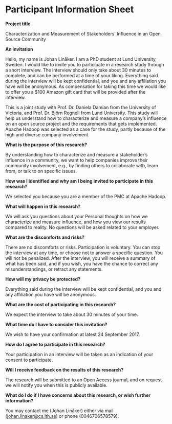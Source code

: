 # Participant Information Sheet

**Project title**

Characterization and Measurement of Stakeholders’ Influence in an Open Source Community

**An invitation**

Hello, my name is Johan Linåker. I am a PhD student at Lund University, Sweden. I would like to invite you to participate in a research study through a short interview. The interview should only take about 30 minutes to complete, and can be performed at a time of your liking. Everything said during the interview will be kept confidential, and you and any affiliation you have will be anonymous. As compensation for taking this time we would like to offer you a $100 Amazon gift card that will be provided after the interview.

This is a joint study with Prof. Dr. Daniela Damian from the University of Victoria, and Prof. Dr. Björn Regnell from Lund University. This study will help us understand how to characterize and measure a company’s influence on an open source project and the requirements that gets implemented. Apache Hadoop was selected as a case for the study, partly because of the high and diverse company involvement.

**What is the purpose of this research?**

By understanding how to characterize and measure a stakeholder’s influence in a community, we want to help companies improve their community involvement, e.g., by finding others to collaborate with, learn from, or talk to on specific issues.

**How was I identified and why am I being invited to participate in this research?**

We selected you because you are a member of the PMC at Apache Hadoop.

**What will happen in this research?**

We will ask you questions about your Personal thoughts on how we characterize and measure influence, and how you view our results compared to reality. No questions will be asked related to your employer.

**What are the discomforts and risks?**

There are no discomforts or risks. Participation is voluntary. You can stop the interview at any time, or choose not to answer a specific question. You will not be penalized. After the interview, you will receive a summary of what has been said, and if you wish, you have the chance to correct any misunderstandings, or retract any statements.

**How will my privacy be protected?**

Everything said during the interview will be kept confidential, and you and any affiliation you have will be anonymous.

**What are the cost of participating in this research?**

We expect the interview to take about 30 minutes of your time.

**What time do I have to consider this invitation?**

We wish to have your confirmation at latest 24 September 2017.

**How do I agree to participate in this research?**

Your participation in an interview will be taken as an indication of your consent to participate.

**Will I receive feedback on the results of this research?**

The research will be submitted to an Open Access journal, and on request we will notify you when this is publicly available.

**What do I do if I have concerns about this research, or wish further information?**

You may contact me (Johan Linåker) either via mail (johan.linaker@cs.lth.se) or phone (0046706578579).
